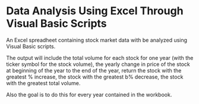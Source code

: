 # Data Analysis Using Excel Through Visual Basic Scripts
An Excel spreadheet containing stock market data with be analyzed using Visual Basic scripts. 

The output will include the total volume for each stock for one year (with the ticker symbol for the stock volume), the yearly change in price of the stock at beginning of the year to the end of the year, return the stock with the greatest % increase, the stock with the greatest b% decrease, the stock with the greatest total volume.

Also the goal is to do this for every year contained in the workbook.

